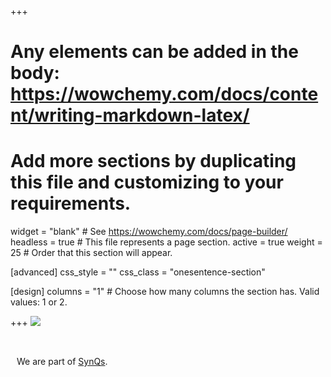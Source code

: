 +++
# Any elements can be added in the body: https://wowchemy.com/docs/content/writing-markdown-latex/
# Add more sections by duplicating this file and customizing to your requirements.


widget = "blank"  # See https://wowchemy.com/docs/page-builder/
headless = true  # This file represents a page section.
active = true
weight = 25  # Order that this section will appear.

[advanced]
  css_style = ""
  css_class = "onesentence-section"

[design]
  columns = "1" # Choose how many columns the section has. Valid values: 1 or 2.

+++
<a href="https://www.synqs.org" style="display: inline-block;height: 50px;"><img src="https://www.synqs.org/images/icon_hu7e36881ff34112d4b7ce9732fdafadd8_36497_512x512_fill_lanczos_center_2.png" style="display: inline;"></a>
<p style="display: inline;padding-left: 10px;">We are part of <a href="https://www.synqs.org">SynQs</a>.</p>